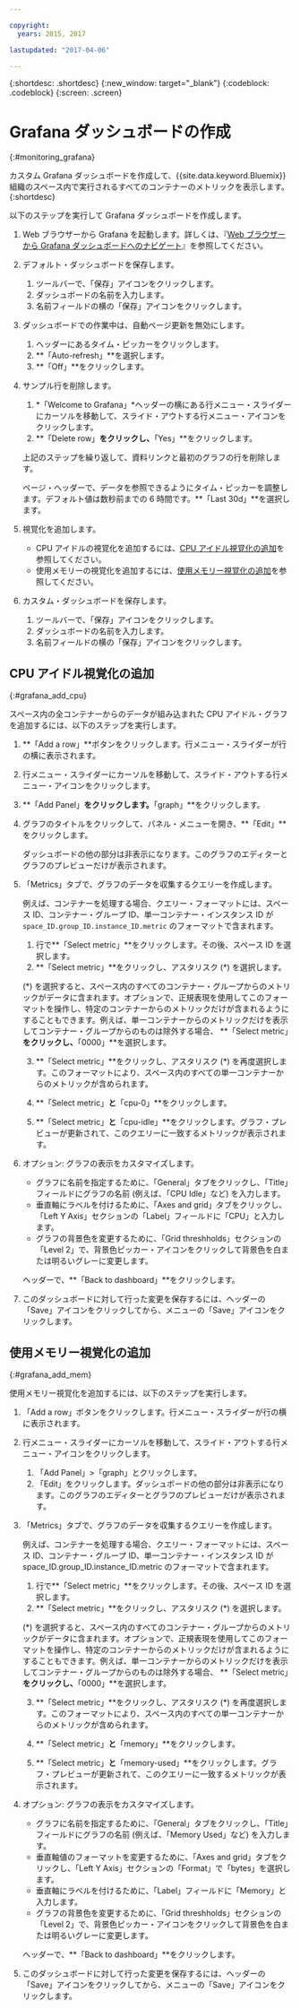 ```yaml
---

copyright:
  years: 2015, 2017

lastupdated: "2017-04-06"

---
```



{:shortdesc: .shortdesc}
{:new_window: target="_blank"}
{:codeblock: .codeblock}
{:screen: .screen}

# Grafana ダッシュボードの作成
{:#monitoring_grafana}

カスタム Grafana ダッシュボードを作成して、{{site.data.keyword.Bluemix}} 組織のスペース内で実行されるすべてのコンテナーのメトリックを表示します。
{:shortdesc}

以下のステップを実行して Grafana ダッシュボードを作成します。

1. Web ブラウザーから Grafana を起動します。詳しくは、『[Web ブラウザーから Grafana ダッシュボードへのナビゲート](monitoring_analyzing_metrics_grafana.html#launch_grafana_from_browser)』を参照してください。

2. デフォルト・ダッシュボードを保存します。

    1. ツールバーで、「保存」アイコンをクリックします。
    2. ダッシュボードの名前を入力します。
    3. 名前フィールドの横の「保存」アイコンをクリックします。
   
3. ダッシュボードでの作業中は、自動ページ更新を無効にします。 

    1. ヘッダーにあるタイム・ピッカーをクリックします。
    2. **「Auto-refresh」**を選択します。
    3. **「Off」**をクリックします。
 
 5. サンプル行を削除します。
 
     1. *「Welcome to Grafana」*ヘッダーの横にある行メニュー・スライダーにカーソルを移動して、スライド・アウトする行メニュー・アイコンをクリックします。
     2. **「Delete row」**をクリックし、**「Yes」**をクリックします。
     
     上記のステップを繰り返して、資料リンクと最初のグラフの行を削除します。 
     
     ページ・ヘッダーで、データを参照できるようにタイム・ピッカーを調整します。デフォルト値は数秒前までの 6 時間です。**「Last 30d」**を選択します。
     
6. 視覚化を追加します。

    * CPU アイドルの視覚化を追加するには、[CPU アイドル視覚化の追加](monitoring_grafana.html#grafana_add_cpu)を参照してください。
    * 使用メモリーの視覚化を追加するには、[使用メモリー視覚化の追加](monitoring_grafana.html#grafana_add_mem)を参照してください。
        
7. カスタム・ダッシュボードを保存します。

    1. ツールバーで、「保存」アイコンをクリックします。
    2. ダッシュボードの名前を入力します。
    3. 名前フィールドの横の「保存」アイコンをクリックします。
    

## CPU アイドル視覚化の追加
{:#grafana_add_cpu}

スペース内の全コンテナーからのデータが組み込まれた CPU アイドル・グラフを追加するには、以下のステップを実行します。

1. **「Add a row」**ボタンをクリックします。行メニュー・スライダーが行の横に表示されます。
    
2. 行メニュー・スライダーにカーソルを移動して、スライド・アウトする行メニュー・アイコンをクリックします。

3. **「Add Panel」**をクリックします。**「graph」**をクリックします。

4. グラフのタイトルをクリックして、パネル・メニューを開き、**「Edit」**をクリックします。 

    ダッシュボードの他の部分は非表示になります。このグラフのエディターとグラフのプレビューだけが表示されます。
    
5. 「Metrics」タブで、グラフのデータを収集するクエリーを作成します。 

    例えば、コンテナーを処理する場合、クエリー・フォーマットには、スペース ID、コンテナー・グループ ID、単一コンテナー・インスタンス ID が `space_ID.group_ID.instance_ID.metric` のフォーマットで含まれます。
        
    1. 行で**「Select metric」**をクリックします。その後、スペース ID を選択します。
    2. **「Select metric」**をクリックし、アスタリスク (\*) を選択します。
    
    (\*) を選択すると、スペース内のすべてのコンテナー・グループからのメトリックがデータに含まれます。オプションで、正規表現を使用してこのフォーマットを操作し、特定のコンテナーからのメトリックだけが含まれるようにすることもできます。例えば、単一コンテナーからのメトリックだけを表示してコンテナー・グループからのものは除外する場合、 **「Select metric」**をクリックし、**「0000」**を選択します。
        
    3. **「Select metric」**をクリックし、アスタリスク (\*) を再度選択します。このフォーマットにより、スペース内のすべての単一コンテナーからのメトリックが含められます。
        
    4. **「Select metric」**と**「cpu-0」**をクリックします。
        
    5. **「Select metric」**と**「cpu-idle」**をクリックします。グラフ・プレビューが更新されて、このクエリーに一致するメトリックが表示されます。
    
6. オプション: グラフの表示をカスタマイズします。
    
    * グラフに名前を指定するために、「General」タブをクリックし、「Title」フィールドにグラフの名前 (例えば、「CPU Idle」など) を入力します。
    * 垂直軸にラベルを付けるために、「Axes and grid」タブをクリックし、「Left Y Axis」セクションの「Label」フィールドに「CPU」と入力します。
    * グラフの背景色を変更するために、「Grid threshholds」セクションの「Level 2」で、背景色ピッカー・アイコンをクリックして背景色を白または明るいグレーに変更します。
    
    ヘッダーで、**「Back to dashboard」**をクリックします。
    
7. このダッシュボードに対して行った変更を保存するには、ヘッダーの「Save」アイコンをクリックしてから、メニューの「Save」アイコンをクリックします。


## 使用メモリー視覚化の追加
{:#grafana_add_mem}

使用メモリー視覚化を追加するには、以下のステップを実行します。

1. 「Add a row」ボタンをクリックします。行メニュー・スライダーが行の横に表示されます。
   
2. 行メニュー・スライダーにカーソルを移動して、スライド・アウトする行メニュー・アイコンをクリックします。

    1. 「Add Panel」>「graph」とクリックします。
    2. 「Edit」をクリックします。ダッシュボードの他の部分は非表示になります。このグラフのエディターとグラフのプレビューだけが表示されます。
    
3. 「Metrics」タブで、グラフのデータを収集するクエリーを作成します。 

    例えば、コンテナーを処理する場合、クエリー・フォーマットには、スペース ID、コンテナー・グループ ID、単一コンテナー・インスタンス ID が space_ID.group_ID.instance_ID.metric のフォーマットで含まれます。
        
    1. 行で**「Select metric」**をクリックします。その後、スペース ID を選択します。
    2. **「Select metric」**をクリックし、アスタリスク (\*) を選択します。
    
    (\*) を選択すると、スペース内のすべてのコンテナー・グループからのメトリックがデータに含まれます。オプションで、正規表現を使用してこのフォーマットを操作し、特定のコンテナーからのメトリックだけが含まれるようにすることもできます。例えば、単一コンテナーからのメトリックだけを表示してコンテナー・グループからのものは除外する場合、 **「Select metric」**をクリックし、**「0000」**を選択します。
    
    3. **「Select metric」**をクリックし、アスタリスク (\*) を再度選択します。このフォーマットにより、スペース内のすべての単一コンテナーからのメトリックが含められます。
        
    4. **「Select metric」**と**「memory」**をクリックします。
        
    5. **「Select metric」**と**「memory-used」**をクリックします。グラフ・プレビューが更新されて、このクエリーに一致するメトリックが表示されます。
    
6. オプション: グラフの表示をカスタマイズします。
    
    * グラフに名前を指定するために、「General」タブをクリックし、「Title」フィールドにグラフの名前 (例えば、「Memory Used」など) を入力します。
    *  垂直軸値のフォーマットを変更するために、「Axes and grid」タブをクリックし、「Left Y Axis」セクションの「Format」で「bytes」を選択します。
    * 垂直軸にラベルを付けるために、「Label」フィールドに「Memory」と入力します。
    * グラフの背景色を変更するために、「Grid threshholds」セクションの「Level 2」で、背景色ピッカー・アイコンをクリックして背景色を白または明るいグレーに変更します。
    
    ヘッダーで、**「Back to dashboard」**をクリックします。

7. このダッシュボードに対して行った変更を保存するには、ヘッダーの「Save」アイコンをクリックしてから、メニューの「Save」アイコンをクリックします。

